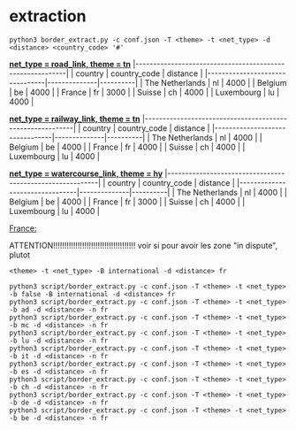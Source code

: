 # extraction
```
python3 border_extract.py -c conf.json -T <theme> -t <net_type> -d <distance> <country_code> '#'
```

<u><strong>net_type = road_link, theme = tn</strong></u>
|----------------------------------------------------------|
| country                        | country_code | distance | 
|--------------------------------|--------------|----------|
| The Netherlands                | nl           | 4000     |
| Belgium                        | be           | 4000     |
| France                         | fr           | 3000     |
| Suisse                         | ch           | 4000     |
| Luxembourg                     | lu           | 4000     |

<u><strong>net_type = railway_link, theme = tn</strong></u>
|----------------------------------------------------------|
| country                        | country_code | distance |
|--------------------------------|--------------|----------|
| The Netherlands                | nl           | 4000     |
| Belgium                        | be           | 4000     |
| France                         | fr           | 4000     |
| Suisse                         | ch           | 4000     |
| Luxembourg                     | lu           | 4000     |

<u><strong>net_type = watercourse_link, theme = hy</strong></u>
|----------------------------------------------------------|
| country                        | country_code | distance |
|--------------------------------|--------------|----------|
| The Netherlands                | nl           | 4000     |
| Belgium                        | be           | 4000     |
| France                         | fr           | 3000     |
| Suisse                         | ch           | 4000     |
| Luxembourg                     | lu           | 4000     |



<u>France:</u>

ATTENTION!!!!!!!!!!!!!!!!!!!!!!!!!!!!!!!!!!!!!
voir si pour avoir les zone "in dispute", plutot 
```
<theme> -t <net_type> -B international -d <distance> fr
```

```
python3 script/border_extract.py -c conf.json -T <theme> -t <net_type> -b false -B international -d <distance> fr
python3 script/border_extract.py -c conf.json -T <theme> -t <net_type> -b ad -d <distance> -n fr
python3 script/border_extract.py -c conf.json -T <theme> -t <net_type> -b mc -d <distance> -n fr
python3 script/border_extract.py -c conf.json -T <theme> -t <net_type> -b lu -d <distance> -n fr
python3 script/border_extract.py -c conf.json -T <theme> -t <net_type> -b it -d <distance> -n fr
python3 script/border_extract.py -c conf.json -T <theme> -t <net_type> -b es -d <distance> -n fr
python3 script/border_extract.py -c conf.json -T <theme> -t <net_type> -b ch -d <distance> -n fr
python3 script/border_extract.py -c conf.json -T <theme> -t <net_type> -b de -d <distance> -n fr
python3 script/border_extract.py -c conf.json -T <theme> -t <net_type> -b be -d <distance> -n fr
```